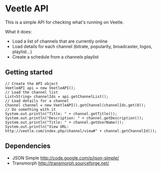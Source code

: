 # Veetle API

This is a simple API for checking what's running on Veetle.

What it does:

- Load a list of channels that are currently online
- Load details for each channel (bitrate, popularity, broadcaster, logos, playlist...)
- Create a schedule from a channels playlist

## Getting started

    // Create the API object
    VeetleAPI api = new VeetleAPI();
    // Load the channel list
    List<String> channelIds = api.getChannelList();
    // Load details for a channel
    Channel channel = new VeetleAPI().getChannel(channelIds.get(0));
    // Do something with it
    System.out.println("Title: " + channel.getTitle());
    System.out.println("Description: " + channel.getDescription());
    System.out.println("Title: " + channel.getUserName());
    System.out.println("View URL: http://veetle.com/index.php/channel/view#" + channel.getChannelId());

## Dependencies

- JSON Simple http://code.google.com/p/json-simple/
- Transmorph http://transmorph.sourceforge.net/

